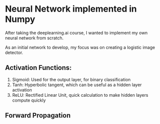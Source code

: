 # Neural Network implemented in Numpy

After taking the deeplearning.ai course, I wanted to implement my own neural network from scratch.

As an initial network to develop, my focus was on creating a logistic image detector.

## Activation Functions:

1. Sigmoid: Used for the output layer, for binary classification
2. Tanh: Hyperbolic tangent, which can be useful as a hidden layer activation
3. ReLU: Rectified Linear Unit, quick calculation to make hidden layers compute quickly

## Forward Propagation


